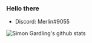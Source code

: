 ### Hello there

- Discord: Merlin#9055

![Simon Gardling's github stats](https://github-readme-stats.vercel.app/api?username=merlinlcb&show_icons=true&theme=gruvbox)
